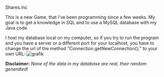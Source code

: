 Shares.inc

This is a new Game, that i've been programming since a few weeks. My goal is to get a knowledge in SQL and to use a MySQL database with my Java code.

 I host my database local on my computer, so if you try to run the program and you have a server or a different port for your localhost, you have to change the url of the method "Connection.getNewConnection();" to your own URL:
![grafik](https://github.com/HaasFynn/shares.inc/assets/84205028/4b2f7df3-54bf-4702-a07a-847a0f004daa)

**Disclaimer:**
*None of the data in my database are real, their random generated!*
